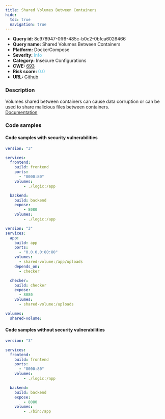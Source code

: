 ```yaml
---
title: Shared Volumes Between Containers
hide:
  toc: true
  navigation: true
---
```


<style>
  .highlight .hll {
    background-color: #ff171742;
  }
  .md-content {
    max-width: 1100px;
    margin: 0 auto;
  }
</style>

-   **Query id:** 8c978947-0ff6-485c-b0c2-0bfca6026466
-   **Query name:** Shared Volumes Between Containers
-   **Platform:** DockerCompose
-   **Severity:** <span style="color:#5bc0de">Info</span>
-   **Category:** Insecure Configurations
-   **CWE:** <a href="https://cwe.mitre.org/data/definitions/693.html" onclick="newWindowOpenerSafe(event, 'https://cwe.mitre.org/data/definitions/693.html')">693</a>
-   **Risk score:** <span style="color:#5bc0de">0.0</span>
-   **URL:** [Github](https://github.com/Checkmarx/kics/tree/master/assets/queries/dockerCompose/shared_volumes_between_containers)

### Description
Volumes shared between containers can cause data corruption or can be used to share malicious files between containers.<br>
[Documentation](https://docs.docker.com/compose/compose-file/compose-file-v3/#volumes)

### Code samples
#### Code samples with security vulnerabilities
```yaml title="Positive test num. 1 - yaml file" hl_lines="16 9"
version: "3"

services:
  frontend:
    build: frontend
    ports:
      - "8000:80"
    volumes:
        - ./logic:/app

  backend:
    build: backend
    expose:
        - 8080
    volumes:
        - ./logic:/app
```
```yaml title="Positive test num. 2 - yaml file" hl_lines="8 17"
version: "3"
services:
  app:
    build: app
    ports:
      - "0.0.0.0:80:80"
    volumes:
      - shared-volume:/app/uploads
    depends_on:
      - checker

  checker:
    build: checker
    expose:
      - 8080
    volumes:
      - shared-volume:/uploads

volumes:
  shared-volume:
```


#### Code samples without security vulnerabilities
```yaml title="Negative test num. 1 - yaml file"
version: "3"

services:
  frontend:
    build: frontend
    ports:
      - "8000:80"
    volumes:
        - ./logic:/app

  backend:
    build: backend
    expose:
        - 8080
    volumes:
        - ./bin:/app
```

